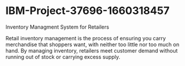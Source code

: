 # IBM-Project-37696-1660318457
Inventory Managment System for Retailers


Retail inventory management is the process of ensuring you carry merchandise that shoppers want, with neither too little nor too much on hand. By managing inventory, retailers meet customer demand without running out of stock or carrying excess supply.

